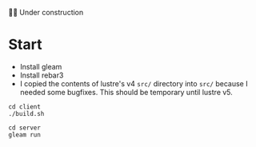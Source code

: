 👷‍♀️ Under construction

# Start

- Install gleam
- Install rebar3
- I copied the contents of lustre's v4 `src/` directory into `src/` because I needed some bugfixes. This should be temporary
  until lustre v5.

```
cd client
./build.sh

cd server
gleam run
```
